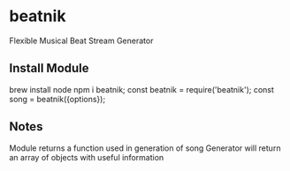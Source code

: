 # beatnik
Flexible Musical Beat Stream Generator

## Install Module

  brew install node
  npm i beatnik;
  const beatnik = require('beatnik');
  const song = beatnik({options});

## Notes

  Module returns a function used in generation of song
  Generator will return an array of objects with useful information
